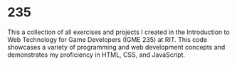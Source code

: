 # 235

This a collection of all exercises and projects I created in the Introduction to Web Technology for Game Developers (IGME 235) at RIT. This code showcases a variety of programming and web development concepts and demonstrates my proficiency in HTML, CSS, and JavaScript. 
